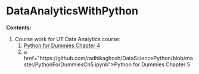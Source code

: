 # DataAnalyticsWithPython

<b>Contents:</b>
<ol>
<li>Course work for UT Data Analytics course:
  <ol>
    <li><a href="https://github.com/radhikaghosh/DataSciencePython/blob/master/PythonForDummiesCh4.ipynb">Python for Dummies Chapter 4</a></li>
    <li>a href="https://github.com/radhikaghosh/DataSciencePython/blob/master/PythonForDummiesCh5.ipynb">Python for Dummies Chapter 5</li>
  </ol>
</li>
</ol>
